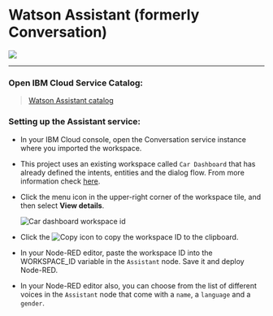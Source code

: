 # Watson Assistant (formerly Conversation)

![](https://raw.githubusercontent.com/hovig/mic-sts-nlu-weather-tone-analyzer/master/img/assistant-catalog.png)

<hr>

### Open IBM Cloud Service Catalog:

> [Watson Assistant catalog](https://console.bluemix.net/catalog/services/watson-assistant-formerly-conversation)

### Setting up the Assistant service:

* In your IBM Cloud console, open the Conversation service instance where you imported the workspace.
* This project uses an existing workspace called `Car Dashboard` that has already defined the intents, entities and the dialog flow. From more information check [here](https://console.bluemix.net/docs/tutorials/android-watson-chatbot.html#build-a-voice-enabled-android-chatbot).
* Click the menu icon in the upper-right corner of the workspace tile, and then select **View details**.

    ![Car dashboard workspace id](https://raw.githubusercontent.com/hovig/mic-sts-nlu-weather-tone-analyzer/master/img/assistant-workspace_id.png)

* Click the ![Copy](https://raw.githubusercontent.com/hovig/mic-sts-nlu-weather-tone-analyzer/master/img/copy_icon.png) icon to copy the workspace ID to the clipboard.

* In your Node-RED editor, paste the workspace ID into the WORKSPACE_ID variable in the `Assistant` node. Save it and deploy Node-RED.
* In your Node-RED editor also, you can choose from the list of different voices in the `Assistant` node that come with a `name`, a `language` and a `gender`.
